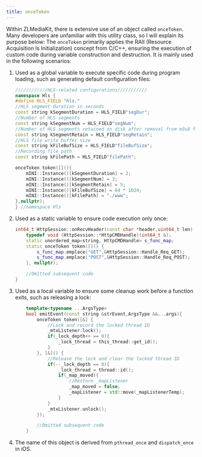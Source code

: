 ```yaml
---
title: onceToken
---
```


Within ZLMediaKit, there is extensive use of an object called `onceToken`. Many developers are unfamiliar with this utility class, so I will explain its purpose below:
The `onceToken` primarily applies the RAII (Resource Acquisition Is Initialization) concept from C/C++, ensuring the execution of custom code during variable construction and destruction. It is mainly used in the following scenarios:

1. Used as a global variable to execute specific code during program loading, such as generating default configuration files:

   ```cpp
   ////////////HLS-related configurations///////////
   namespace Hls {
   #define HLS_FIELD "hls."
   //HLS segment duration in seconds
   const string kSegmentDuration = HLS_FIELD"segDur";
   //Number of HLS segments
   const string kSegmentNum = HLS_FIELD"segNum";
   //Number of HLS segments retained on disk after removal from m3u8 file
   const string kSegmentRetain = HLS_FIELD"segRetain";
   //HLS file write buffer size
   const string kFileBufSize = HLS_FIELD"fileBufSize";
   //Recording file path
   const string kFilePath = HLS_FIELD"filePath";

   onceToken token([](){
       mINI::Instance()[kSegmentDuration] = 2;
       mINI::Instance()[kSegmentNum] = 3;
       mINI::Instance()[kSegmentRetain] = 5;
       mINI::Instance()[kFileBufSize] = 64 * 1024;
       mINI::Instance()[kFilePath] = "./www";
   },nullptr);
   } //namespace Hls
   ```

2. Used as a static variable to ensure code execution only once:

   ```cpp
   int64_t HttpSession::onRecvHeader(const char *header,uint64_t len) {
       typedef void (HttpSession::*HttpCMDHandle)(int64_t &);
       static unordered_map<string, HttpCMDHandle> s_func_map;
       static onceToken token([]() {
           s_func_map.emplace("GET",&HttpSession::Handle_Req_GET);
           s_func_map.emplace("POST",&HttpSession::Handle_Req_POST);
       }, nullptr);

       //Omitted subsequent code
   }
   ```

3. Used as a local variable to ensure some cleanup work before a function exits, such as releasing a lock:

   ```cpp
       template<typename ...ArgsType>
       bool emitEvent(const string &strEvent,ArgsType &&...args){
           onceToken token([&] {
               //Lock and record the locked thread ID
               _mtxListener.lock();
               if(_lock_depth++ == 0){
                   _lock_thread = this_thread::get_id();
               }
           }, [&]() {
               //Release the lock and clear the locked thread ID
               if(--_lock_depth == 0){
                   _lock_thread = thread::id();
                   if(_map_moved){
                       //Restore _mapListener
                       _map_moved = false;
                       _mapListener = std::move(_mapListenerTemp);
                   }
               }
               _mtxListener.unlock();
           });

           //Omitted subsequent code
       }
   ```

4. The name of this object is derived from `pthread_once` and `dispatch_once` in iOS.
